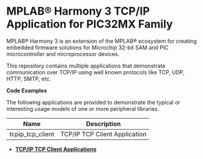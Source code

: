# MPLAB® Harmony 3 TCP/IP Application for PIC32MX Family

MPLAB® Harmony 3 is an extension of the MPLAB® ecosystem for creating embedded firmware solutions for Microchip 32-bit SAM and PIC microcontroller and microprocessor devices.

This repository contains multiple applications that demonstrate communication over TCP/IP using well known protocols like TCP, UDP, HTTP, SMTP, etc.

**Code Examples**

The following applications are provided to demonstrate the typical or interesting usage models of one or more peripheral libraries.

|Name|Description|
|----|-----------|
|tcpip\_tcp\_client|TCP/IP TCP Client Application|

-   **[TCP/IP TCP Client Applications](GUID-1618DA31-FB9A-423D-8795-80EF096A5B6B.md)**  


